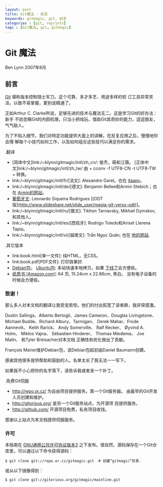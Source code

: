 ```yaml
---
layout: post
title: Git魔法 - 前言
keywords: gitmagic, git, 前言
categories : [git, reprints]
tags : [Git魔法, git, gitmagic]
---
```

# Git 魔法 #
Ben Lynn
2007年8月

## 前言 ##

[Git](http://git.or.cz/) 堪称版本控制瑞士军刀。这个可靠、多才多艺、用途多样的校
订工具异常灵活，以致不易掌握，更别说精通了。

正如Arthur C. Clarke所说，足够先进的技术与魔法无二。这是学习Git的好办法：新手
不妨忽略Git的内部机理，只当小把戏玩，借助Git其奇妙的能力，逗逗朋友，气气敌人。

为了不陷入细节，我们对特定功能提供大面上的讲解。在反复应用之后，慢慢地你会理
解每个小技巧如何工作，以及如何组合这些技巧以满足你的需求。

.翻译

- [简体中文]link:/\~blynn/gitmagic/intl/zh_cn/: 俊杰，萌和江薇。
   [正体中文]link:/~blynn/gitmagic/intl/zh_tw/ 由 + cconv -f UTF8-CN -t
   UTF8-TW + 转换。
- link:/~blynn/gitmagic/intl/fr/[法文]: Alexandre Garel。也在
   [itaapy](http://tutoriels.itaapy.com/)。
- link:/~blynn/gitmagic/intl/de/[德文]: Benjamin Bellee和Armin Stebich；也在
   [Armin的网站](http://gitmagic.lordofbikes.de/)。
- [葡萄牙文](http://www.slideshare.net/slide_user/magia-git): Leonardo
   Siqueira Rodrigues
   [[ODT版])http://www.slideshare.net/slide_user/magia-git-verso-odt)]。
- link:/~blynn/gitmagic/intl/ru/[俄文]: Tikhon Tarnavsky, Mikhail Dymskov,
   和其他人。
- link:/~blynn/gitmagic/intl/es/[西班牙]: Rodrigo Toledo和Ariset Llerena
   Tapia。
- link:/~blynn/gitmagic/intl/vi/[越南文]: Trần Ngọc Quân; 也在
   [他的网站](http://vnwildman.users.sourceforge.net/gitmagic.html).

.其它版本

- link:book.html[单一文件]: 纯HTML，无CSS。
- link:book.pdf[PDF文件]: 打印效果好.
- [Debian包](http://packages.debian.org/gitmagic)，
   [Ubuntu包](http:://packages.ubuntu.com/gitmagic): 本站快速本地拷贝。如果
   [下线了](http://csdcf.stanford.edu/status/)会方便些。
- [纸质书
   [Amazon.com]](http://www.amazon.com/Git-Magic-Ben-Lynn/dp/1451523343/): 64 页, 15.24cm x 22.86cm, 黑白。 没有电子设备的时候会方便些。

### 致谢！ ###

那么多人对本文档的翻译让我受宠若惊。他们的付出拓宽了读者群，我非常感激。

Dustin Sallings、Alberto Bertogli、James Cameron、Douglas Livingstone、
Michael Budde、Richard Albury、Tarmigan、 Derek Mahar、Frode Aannevik、
Keith Rarick、 Andy Somerville、 Ralf Recker、 Øyvind A. Holm、 Miklos Vajna、
Sébastien Hinderer、 Thomas Miedema、 Joe Malin、 和Tyler Breisacher对本文档
正确性和优化做出了贡献。

François Marier维护Debian包，该Debian包起初由Daniel Baumann创建。

感谢其他很多提供帮助和鼓励的人。名单太长了我无法一一写下。

如果我不小心把你的名字落下，请告诉我或者发一个补丁。

.免费Git伺服

- <http://repo.or.cz/> 为自由项目提供服务。第一个Git服务器。
   由最早的Git开发人员创建和维护。
- <http://gitorious.org/> 是另一个Git服务站点，为开源项
   目提供服务。
- <http://github.com/> 开源项目免费，私有项目收钱。

感谢以上站点为本文档提供伺服服务。

### 许可 ###

本指南在 [GNU通用公共许可协议版本3](http://www.gnu.org/licenses/gpl-3.0.html) 
之下发布。很自然，源码保存在一个Git仓库里，可以通过以下命令获得源码：

    $ git clone git://repo.or.cz/gitmagic.git  # 创建“gitmagic”目录.

或从以下镜像得到：

  
    $ git clone git://gitorious.org/gitmagic/mainline.git

